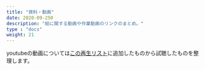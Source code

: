 ```yaml
---
title: "資料・動画"
date: 2020-09-250
description: "絵に関する動画や作業動画のリンクのまとめ。"
type : "docs"
weight: 21
---
```


youtubeの動画については[この再生リスト](https://www.youtube.com/playlist?list=PLfaxCAFIhb8BzUAjq95298WlSUgBO0_ck)に追加したものから試聴したものを整理します。